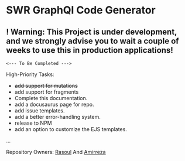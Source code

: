 # SWR GraphQl Code Generator

## ! Warning: This Project is **under development**, and we strongly advise you to wait a couple of weeks to use this in **production applications**!

    <--- To Be Completed --->

High-Priority Tasks:

- ~~add support for mutations~~
- add support for fragments
- Complete this documentation.
- add a docusaurus page for repo.
- add issue templates.
- add a better error-handling system.
- release to NPM
- add an option to customize the EJS templates.

...

Repository Owners:
[Rasoul](https://github.com/rasoulm777) And [Amirreza](https://github.com/amirrezaDev1378)
